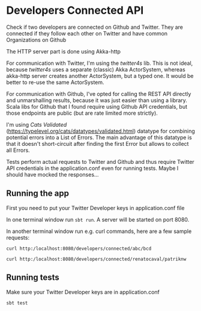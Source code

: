 # Developers Connected API

Check if two developers are connected on Github and Twitter. They are connected if they follow each other on Twitter 
and have common Organizations on Github

The HTTP server part is done using Akka-http

For communication with Twitter, I'm using the *twitter4s* lib. This is not ideal, because *twitter4s* uses a separate 
(classic) Akka ActorSystem, whereas akka-http server creates another ActorSystem, but a typed one. It would be better 
to re-use the same ActorSystem. 

For communication with Github, I've opted for calling the REST API directly and unmarshalling results, because it was 
just easier than using a library. Scala libs for Github that I found require using Github API credentials, but those 
endpoints are public (but are rate limited more strictly).

I'm using *Cats Validated* (https://typelevel.org/cats/datatypes/validated.html) datatype for combining potential errors
 into a List of Errors. The main advantage of this datatype is that it doesn't short-circuit after finding the first 
 Error but allows to collect all Errors.
 
Tests perform actual requests to Twitter and Github and thus require Twitter API credentials in the application.conf 
even for running tests. Maybe I should have mocked the responses...

## Running the app

First you need to put your Twitter Developer keys in application.conf file

In one terminal window run
`sbt run`. A server will be started on port 8080.   

In another terminal window run e.g. curl commands, here are a few sample requests:

`curl http:/localhost:8080/developers/connected/abc/bcd`

`curl http:/localhost:8080/developers/connected/renatocaval/patriknw`

## Running tests

Make sure your Twitter Developer keys are in application.conf

`sbt test`

